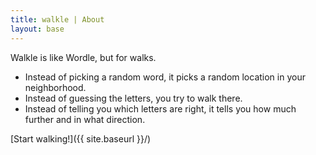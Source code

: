 ```yaml
---
title: walkle | About
layout: base
---
```


Walkle is like Wordle, but for walks.
- Instead of picking a random word, it picks a random location in your neighborhood.
- Instead of guessing the letters, you try to walk there.
- Instead of telling you which letters are right, it tells you how much further and in what direction.

[Start walking!]({{ site.baseurl }}/)